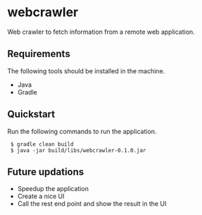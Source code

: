 # webcrawler
Web crawler to fetch information from a remote web application.

## Requirements

The following tools should be installed in the machine.
- Java
- Gradle

## Quickstart

Run the following commands to run the application.

```
 $ gradle clean build
 $ java -jar build/libs/webcrawler-0.1.0.jar

```
## Future updations  

- Speedup the application
- Create a nice UI
- Call the rest end point and show the result in the UI 



